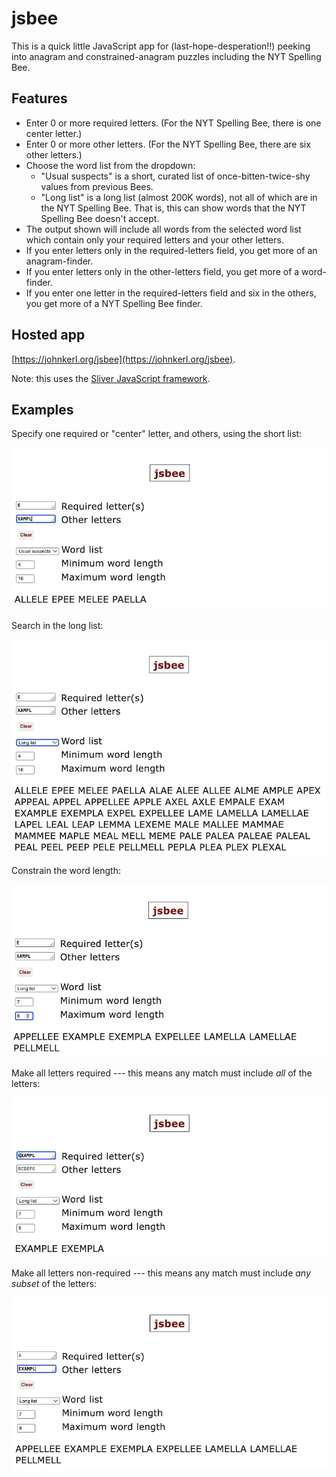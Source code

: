 # jsbee

This is a quick little JavaScript app for (last-hope-desperation!!) peeking into anagram and constrained-anagram puzzles including the NYT Spelling Bee.

## Features

* Enter 0 or more required letters. (For the NYT Spelling Bee, there is one center letter.)
* Enter 0 or more other letters. (For the NYT Spelling Bee, there are six other letters.)
* Choose the word list from the dropdown:
  * "Usual suspects" is a short, curated list of once-bitten-twice-shy values from previous Bees.
  * "Long list" is a long list (almost 200K words), not all of which are in the NYT Spelling Bee. That is, this can show words that the NYT Spelling Bee doesn't accept.
* The output shown will include all words from the selected word list which contain only your required letters and your other letters.
* If you enter letters only in the required-letters field, you get more of an anagram-finder.
* If you enter letters only in the other-letters field, you get more of a word-finder.
* If you enter one letter in the required-letters field and six in the others, you get more of a NYT Spelling Bee finder.

## Hosted app

[https://johnkerl.org/jsbee](https://johnkerl.org/jsbee).

Note: this uses the [Sliver JavaScript framework](https://github.com/johnkerl/sliver).

## Examples

Specify one required or "center" letter, and others, using the short list:

![example-1](./examples/example-1.png)

Search in the long list:

![example-2](./examples/example-2.png)

Constrain the word length:

![example-3](./examples/example-3.png)

Make all letters required --- this means any match must include _all_ of the letters:

![example-4](./examples/example-4.png)

Make all letters non-required --- this means any match must include _any subset_ of the letters:

![example-5](./examples/example-5.png)
